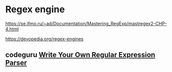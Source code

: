 # Regex engine





https://se.ifmo.ru/~ad/Documentation/Mastering_RegExp/mastregex2-CHP-4.html

https://devopedia.org/regex-engines



## codeguru [**Write Your Own Regular Expression Parser**](https://www.codeguru.com/cplusplus/write-your-own-regular-expression-parser/)